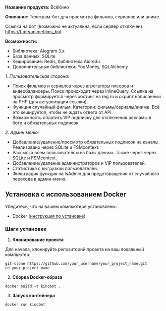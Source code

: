 **Название продукта:** ВсёКино

**Описание:** Телеграм-бот для просмотра фильмов, сериалов или аниме.

Ссылка на бот (возможно не актуальна, если сервер отключен): https://t.me/animefilms_bot

**Возможности:**

- Библиотека: Aiogram 3.x
- База данных: SQLite
- Кеширование: Redis, библиотека Aioredis
- Дополнительные библиотеки: YooMoney, SQLAlchemy


_1. Пользовательская сторона:_

- Поиск фильмов и сериалов через агрегаторы плееров и видеобалансеры. Поиск происходит через InlineQuery. Ссылка на просмотр формируется через хостинг на reg.ru и скрипт написанный на PHP (для актуализации ссылки).
- Функция случайный фильм. Категории: фильмы/сериалы/аниме. Всё это кешируется, чтобы не ждать ответа от API.
- Возможность оплатить VIP подписку для отключения рекламы в боте и обязательных подписок.

_2. Админ меню:_

- Добавление/удаление/просмотр обязательных подписок на каналы. Реализовано через SQLite и FSMcontext.
- Рассылка всем пользователям из базы данных. Также через через SQLite и FSMcontext.
- Добавление/удаление администраторов и VIP пользователей.
- Статистика с выгрузкой пользователей.
- Фильтрация функция на IsAdmin для предотвращения от случайного перехода в админ-меню.

## Установка с использованием Docker

Убедитесь, что на вашем компьютере установлены:

- Docker ([инструкция по установке](https://docs.docker.com/get-docker/))

### Шаги установки

1. **Клонирование проекта**

Для начала, клонируйте репозиторий проекта на ваш локальный компьютер:

```
git clone https://github.com/your_username/your_project_name.git
cd your_project_name
```

2. **Сборка Docker-образа**

```
docker build -t kinobot .
```

3. **Запуск контейнера**

```
docker run kinobot
```
